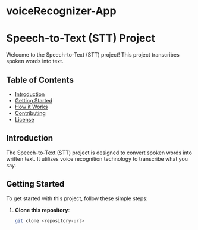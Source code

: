 # voiceRecognizer-App

# Speech-to-Text (STT) Project

Welcome to the Speech-to-Text (STT) project! This project transcribes spoken words into text.

## Table of Contents

- [Introduction](#introduction)
- [Getting Started](#getting-started)
- [How it Works](#how-it-works)
- [Contributing](#contributing)
- [License](#license)

## Introduction

The Speech-to-Text (STT) project is designed to convert spoken words into written text. It utilizes voice recognition technology to transcribe what you say.

## Getting Started

To get started with this project, follow these simple steps:

1. **Clone this repository**:
   ```bash
   git clone <repository-url>
   ```
